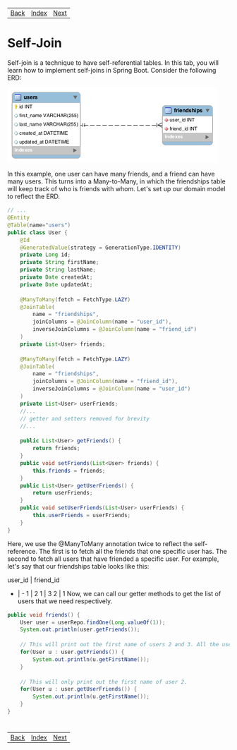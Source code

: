 <table width="100%">
    <tr>
        <td><a href="./003_Queries_Joins.md">Back</a></td>
        <td><a href="../Index.md">Index</a></td>
        <td><a href="./005_Employee_Managers.md">Next</a></td>
    </tr>
</table>

#

#   Self-Join
Self-join is a technique to have self-referential tables. In this tab, you will learn how to implement self-joins in Spring Boot. Consider the following ERD:

<img src="./../../000_img/selfjoin.png">

In this example, one user can have many friends, and a friend can have many users. This turns into a Many-to-Many, in which the friendships table will keep track of who is friends with whom. Let's set up our domain model to reflect the ERD.
```java
// ...
@Entity
@Table(name="users")
public class User {
    @Id
    @GeneratedValue(strategy = GenerationType.IDENTITY)
    private Long id;
    private String firstName;
    private String lastName;
    private Date createdAt;
    private Date updatedAt;
    
    @ManyToMany(fetch = FetchType.LAZY)
    @JoinTable(
        name = "friendships", 
        joinColumns = @JoinColumn(name = "user_id"), 
        inverseJoinColumns = @JoinColumn(name = "friend_id")
    )
    private List<User> friends;
    
    @ManyToMany(fetch = FetchType.LAZY)
    @JoinTable(
        name = "friendships", 
        joinColumns = @JoinColumn(name = "friend_id"), 
        inverseJoinColumns = @JoinColumn(name = "user_id")
    )
    private List<User> userFriends;
    //...
    // getter and setters removed for brevity
    //...
    
    public List<User> getFriends() {
        return friends;
    }
    public void setFriends(List<User> friends) {
        this.friends = friends;
    }
    public List<User> getUserFriends() {
        return userFriends;
    }
    public void setUserFriends(List<User> userFriends) {
        this.userFriends = userFriends;
    }     
}
```
Here, we use the @ManyToMany annotation twice to reflect the self-reference. The first is to fetch all the friends that one specific user has. The second to fetch all users that have friended a specific user. For example, let's say that our friendships table looks like this:

user_id | friend_id
-  | -
1  | 2
1  | 3
2  | 1
Now, we can call our getter methods to get the list of users that we need respectively.
```java
public void friends() {
    User user = userRepo.findOne(Long.valueOf(1));
    System.out.println(user.getFriends());
    
    // This will print out the first name of users 2 and 3. All the users that are user's friends
    for(User u : user.getFriends()) {
        System.out.println(u.getFirstName());
    }
    
    // This will only print out the first name of user 2.
    for(User u : user.getUserFriends()) {
        System.out.println(u.getFirstName());
    }
}
```
#

[]()
<table width="100%">
    <tr>
        <td><a href="./003_Queries_Joins.md">Back</a></td>
        <td><a href="../Index.md">Index</a></td>
        <td><a href="./005_Employee_Managers.md">Next</a></td>
    </tr>
</table>